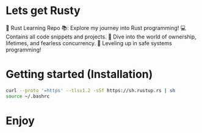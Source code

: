 # Lets get Rusty
🦀 Rust Learning Repo 📚: Explore my journey into Rust programming! 💻 Contains all code snippets and projects. 🚀 Dive into the world of ownership, lifetimes, and fearless concurrency. 🧠 Leveling up in safe systems programming! 


# Getting started (Installation)

```bash
curl --proto '=https' --tlsv1.2 -sSf https://sh.rustup.rs | sh
source ~/.bashrc
```
# Enjoy
